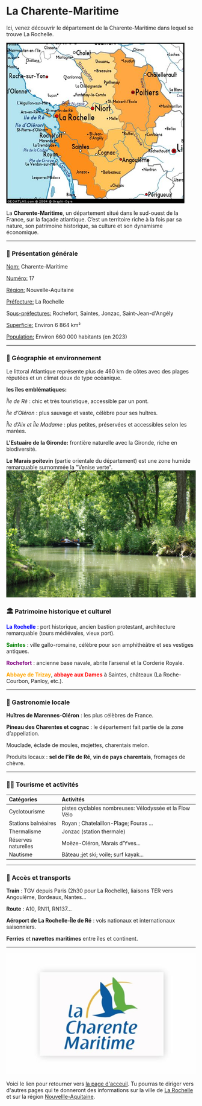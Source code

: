 # La Charente-Maritime

Ici, venez découvrir le département de la Charente-Maritime dans lequel se trouve La Rochelle.

![Carte du département de la Charente-Maritime](./images/th-535579582)

La **Charente-Maritime**, un département situé dans le sud-ouest de la France, sur la façade atlantique. C’est un territoire riche à la fois par sa nature, son patrimoine historique, sa culture et son dynamisme économique.

---

### 📍 Présentation générale

<u>Nom:</u> Charente-Maritime

<u>Numéro:</u> 17

<u>Région:</u> Nouvelle-Aquitaine

<u>Préfecture:</u> La Rochelle

S<u>ous-préfectures:</u> Rochefort, Saintes, Jonzac, Saint-Jean-d'Angély

<u>Superficie:</u> Environ 6 864 km²

<u>Population:</u> Environ 660 000 habitants (en 2023)

---

### 🌊 Géographie et environnement

Le littoral Atlantique représente plus de 460 km de côtes avec des plages réputées et un climat doux de type océanique.

**les îles emblématiques:**

*Île de Ré* : chic et très touristique, accessible par un pont.

*Île d’Oléron* : plus sauvage et vaste, célèbre pour ses huîtres.

*Île d’Aix et Île Madame* : plus petites, préservées et accessibles selon les marées.

**L'Estuaire de la Gironde:** frontière naturelle avec la Gironde, riche en biodiversité.

**Le Marais poitevin** (partie orientale du département) est une zone humide remarquable surnommée la "Venise verte".
![Marais Poitevin](./images/photo-2-pnr-1-2094573145.jpg)

### 🏛️ Patrimoine historique et culturel

**<span style="color: blue;">La Rochelle</span>** : port historique, ancien bastion protestant, architecture remarquable (tours médiévales, vieux port).

**<span style="color: green;">Saintes</span>** : ville gallo-romaine, célèbre pour son amphithéâtre et ses vestiges antiques.

**<span style="color: purple;">Rochefort</span>** : ancienne base navale, abrite l’arsenal et la Corderie Royale.

**<span style="color: orange;">Abbaye de Trizay**, **<span style="color: red;">abbaye aux Dames</span>** à Saintes, châteaux (La Roche-Courbon, Panloy, etc.).

---


### 🦪 Gastronomie locale
**Huîtres de Marennes-Oléron** : les plus célèbres de France.

**Pineau des Charentes et cognac** : le département fait partie de la zone d’appellation.

Mouclade, éclade de moules, mojettes, charentais melon.

Produits locaux : **sel de l’île de Ré**, **vin de pays charentais**, fromages de chèvre.

---

### 🚴‍♂️ Tourisme et activités

|Catégories| Activités|
|:-----|:----|
|Cyclotourisme|  pistes cyclables nombreuses: Vélodyssée et la Flow Vélo|
|Stations balnéaires| Royan ; Chatelaillon-Plage; Fouras ...|
|Thermalisme| Jonzac (station thermale)|
|Réserves naturelles|  Moëze-Oléron, Marais d’Yves...|
|Nautisme| Bâteau ;jet ski; voile; surf kayak...|

---

### 🚉 Accès et transports

**Train** : TGV depuis Paris (2h30 pour La Rochelle), liaisons TER vers Angoulême, Bordeaux, Nantes…

**Route** : A10, RN11, RN137…

**Aéroport de La Rochelle-Île de Ré** : vols nationaux et internationaux saisonniers.

**Ferries** et **navettes maritimes** entre îles et continent.

---

![logo département Charente-Maritime](./images/logo-charentemaritime-600x383-4026628116.jpg)


Voici le lien pour retourner vers [la page d'acceuil](index.md). Tu pourras te diriger vers d'autres pages qui te donneront des informations sur la ville de [La Rochelle](ma-ville.md) et sur la région [Nouvellle-Aquitaine](ma-region.md).
